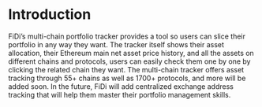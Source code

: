 # Introduction

FiDi’s multi-chain portfolio tracker provides a tool so users can slice their portfolio in any way they want. The tracker itself shows their asset allocation, their Ethereum main net asset price history, and all the assets on different chains and protocols, users can easily check them one by one by clicking the related chain they want. The multi-chain tracker offers asset tracking through 55+ chains as well as 1700+ protocols, and more will be added soon. In the future, FiDi will add centralized exchange address tracking that will help them master their portfolio management skills.
